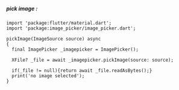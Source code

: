 ##### pick image :


    import 'package:flutter/material.dart';
    import 'package:image_picker/image_picker.dart';

    pickImage(ImageSource source) async
    {
      final ImagePicker _imagepicker = ImagePicker();

      XFile? _file = await _imagepicker.pickImage(source: source);

      if(_file != null){return await _file.readAsBytes();}
      print('no image selected');
    }


        

